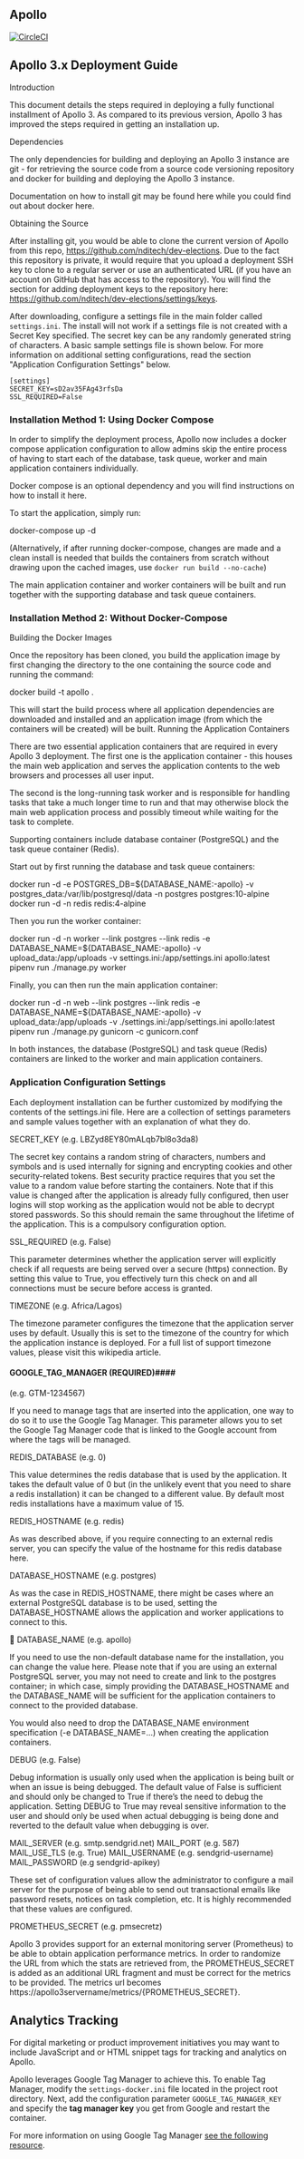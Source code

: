 ## Apollo ##

[![CircleCI](https://circleci.com/gh/nditech/dev-elections/tree/master.svg?style=svg&circle-token=d73aae2670476f167920a4494b6087a6f8ef49e9)](https://circleci.com/gh/nditech/dev-elections/tree/master)

## Apollo 3.x Deployment Guide ##

Introduction

This document details the steps required in deploying a fully functional installment of Apollo 3. As compared to its previous version, Apollo 3 has improved the steps required in getting an installation up.

Dependencies

The only dependencies for building and deploying an Apollo 3 instance are git - for retrieving the source code from a source code versioning repository and docker for building and deploying the Apollo 3 instance.

Documentation on how to install git may be found here while you could find out about docker here.

Obtaining the Source

After installing git, you would be able to clone the current version of Apollo from this repo, https://github.com/nditech/dev-elections. Due to the fact this repository is private, it would require that you upload a deployment SSH key to clone to a regular server or use an authenticated URL (if you have an account on GitHub that has access to the repository). You will find the section for adding deployment keys to the repository here: https://github.com/nditech/dev-elections/settings/keys.

After downloading, configure a settings file in the main folder called `settings.ini`. The install will not work if a settings file is not created with a Secret Key specified. The secret key can be any randomly generated string of characters. A basic sample settings file is shown below. For more information on additional setting configurations, read the section "Application Configuration Settings" below.

```
[settings]
SECRET_KEY=sD2av35FAg43rfsDa
SSL_REQUIRED=False
```

### Installation Method 1: Using Docker Compose ###

In order to simplify the deployment process, Apollo now includes a docker compose application configuration to allow admins skip the entire process of having to start each of the database, task queue, worker and main application containers individually.

Docker compose is an optional dependency and you will find instructions on how to install it here.

To start the application, simply run:

docker-compose up -d

(Alternatively, if after running docker-compose, changes are made and a clean install is needed that builds the containers from scratch without drawing upon the cached images, use `docker run build --no-cache`) 

The main application container and worker containers will be built and run together with the supporting database and task queue containers.


### Installation Method 2: Without Docker-Compose ###

Building the Docker Images 

Once the repository has been cloned, you build the application image by first changing the directory to the one containing the source code and running the command:

docker build -t apollo .

This will start the build process where all application dependencies are downloaded and installed and an application image (from which the containers will be created) will be built.
Running the Application Containers

There are two essential application containers that are required in every Apollo 3 deployment. The first one is the application container - this houses the main web application and serves the application contents to the web browsers and processes all user input.

The second is the long-running task worker and is responsible for handling tasks that take a much longer time to run and that may otherwise block the main web application process and possibly timeout while waiting for the task to complete.

Supporting containers include database container (PostgreSQL) and the task queue container (Redis).

Start out by first running the database and task queue containers:

docker run -d -e POSTGRES_DB=${DATABASE_NAME:-apollo} -v postgres_data:/var/lib/postgresql/data -n postgres postgres:10-alpine
docker run -d -n redis redis:4-alpine 

Then you run the worker container:

docker run -d -n worker --link postgres --link redis -e DATABASE_NAME=${DATABASE_NAME:-apollo} -v upload_data:/app/uploads -v settings.ini:/app/settings.ini apollo:latest pipenv run ./manage.py worker

Finally, you can then run the main application container:

docker run -d -n web --link postgres --link redis -e DATABASE_NAME=${DATABASE_NAME:-apollo} -v upload_data:/app/uploads -v ./settings.ini:/app/settings.ini apollo:latest pipenv run ./manage.py gunicorn -c gunicorn.conf

In both instances, the database (PostgreSQL) and task queue (Redis) containers are linked to the worker and main application containers.




### Application Configuration Settings ###

Each deployment installation can be further customized by modifying the contents of the settings.ini file. Here are a collection of settings parameters and sample values together with an explanation of what they do.

SECRET_KEY
(e.g. LBZyd8EY80mALqb7bl8o3da8)

The secret key contains a random string of characters, numbers and symbols and is used internally for signing and encrypting cookies and other security-related tokens. Best security practice requires that you set the value to a random value before starting the containers. Note that if this value is changed after the application is already fully configured, then user logins will stop working as the application would not be able to decrypt stored passwords. So this should remain the same throughout the lifetime of the application. This is a compulsory configuration option.


SSL_REQUIRED
(e.g. False)

This parameter determines whether the application server will explicitly check if all requests are being served over a secure (https) connection. By setting this value to True, you effectively turn this check on and all connections must be secure before access is granted.


TIMEZONE
(e.g. Africa/Lagos)

The timezone parameter configures the timezone that the application server uses by default. Usually this is set to the timezone of the country for which the application instance is deployed. For a full list of support timezone values, please visit this wikipedia article.


#### GOOGLE_TAG_MANAGER (REQUIRED)####
(e.g. GTM-1234567)

If you need to manage tags that are inserted into the application, one way to do so it to use the Google Tag Manager. This parameter allows you to set the Google Tag Manager code that is linked to the Google account from where the tags will be managed.


REDIS_DATABASE
(e.g. 0)

This value determines the redis database that is used by the application. It takes the default value of 0 but (in the unlikely event that you need to share a redis installation) it can be changed to a different value. By default most redis installations have a maximum value of 15.


REDIS_HOSTNAME
(e.g. redis)

As was described above, if you require connecting to an external redis server, you can specify the value of the hostname for this redis database here.


DATABASE_HOSTNAME
(e.g. postgres)

As was the case in REDIS_HOSTNAME, there might be cases where an external PostgreSQL database is to be used, setting the DATABASE_HOSTNAME allows the application and worker applications to connect to this.



DATABASE_NAME
(e.g. apollo)

If you need to use the non-default database name for the installation, you can change the value here. Please note that if you are using an external PostgreSQL server, you may not need to create and link to the postgres container; in which case, simply providing the DATABASE_HOSTNAME and the DATABASE_NAME will be sufficient for the application containers to connect to the provided database.

You would also need to drop the DATABASE_NAME environment specification (-e DATABASE_NAME=...) when creating the application containers.


DEBUG
(e.g. False)

Debug information is usually only used when the application is being built or when an issue is being debugged. The default value of False is sufficient and should only be changed to True if there’s the need to debug the application. Setting DEBUG to True may reveal sensitive information to the user and should only be used when actual debugging is being done and reverted to the default value when debugging is over.

MAIL_SERVER
(e.g. smtp.sendgrid.net)
MAIL_PORT
(e.g. 587)
MAIL_USE_TLS
(e.g. True)
MAIL_USERNAME
(e.g. sendgrid-username)
MAIL_PASSWORD
(e.g sendgrid-apikey)

These set of configuration values allow the administrator to configure a mail server for the purpose of being able to send out transactional emails like password resets, notices on task completion, etc. It is highly recommended that these values are configured.


PROMETHEUS_SECRET
(e.g. pmsecretz)

Apollo 3 provides support for an external monitoring server (Prometheus) to be able to obtain application performance metrics. In order to randomize the URL from which the stats are retrieved from, the PROMETHEUS_SECRET is added as an additional URL fragment and must be correct for the metrics to be provided. The metrics url becomes https://apollo3servername/metrics/{PROMETHEUS_SECRET}.


## Analytics Tracking ##
For digital marketing or product improvement initiatives you may want to include JavaScript and or HTML snippet tags for tracking and analytics on Apollo. 

Apollo leverages Google Tag Manager to achieve this. To enable Tag Manager, modify the `settings-docker.ini` file located in the project root directory. 
Next, add the configuration parameter `GOOGLE_TAG_MANAGER_KEY` and specify the **tag manager key** you get from Google and restart the container.

For more information on using Google Tag Manager [see the following resource](https://marketingplatform.google.com/about/tag-manager/).
